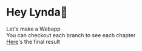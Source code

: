 # Hey Lynda👋
Let's make a Webapp\
You can checkout each branch to see each chapter\
[Here](https://maranaho.github.io/arttoys-demo/)'s the final result
